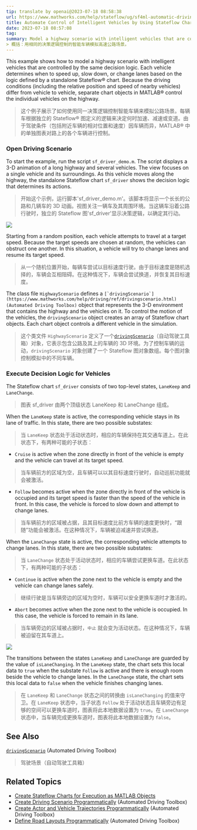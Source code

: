 ```yaml
---
tip: translate by openai@2023-07-18 08:58:38
url: https://www.mathworks.com/help/stateflow/ug/sf4ml-automatic-driving-example.html
title: Automate Control of Intelligent Vehicles by Using Stateflow Charts - MATLAB & Simulink
date: 2023-07-18 08:57:08
tag:
summary: Model a highway scenario with intelligent vehicles that are controlled by the same decision logic.
> 概括：用相同的决策逻辑控制的智能车辆模拟高速公路场景。
---
```

This example shows how to model a highway scenario with intelligent vehicles that are controlled by the same decision logic. Each vehicle determines when to speed up, slow down, or change lanes based on the logic defined by a standalone Stateflow® chart. Because the driving conditions (including the relative position and speed of nearby vehicles) differ from vehicle to vehicle, separate chart objects in MATLAB® control the individual vehicles on the highway.

> 这个例子展示了如何使用同一决策逻辑控制智能车辆来模拟公路场景。每辆车根据独立的 Stateflow® 图定义的逻辑来决定何时加速、减速或变道。由于驾驶条件（包括附近车辆的相对位置和速度）因车辆而异，MATLAB® 中的单独图表对路上的各个车辆进行控制。

### Open Driving Scenario

To start the example, run the script `sf_driver_demo.m`. The script displays a 3-D animation of a long highway and several vehicles. The view focuses on a single vehicle and its surroundings. As this vehicle moves along the highway, the standalone Stateflow chart `sf_driver` shows the decision logic that determines its actions.

> 开始这个示例，运行脚本'sf_driver_demo.m'。该脚本将显示一个长长的公路和几辆车的 3D 动画。视图关注一辆车及其周围环境。当这辆车沿着公路行驶时，独立的 Stateflow 图'sf_driver'显示决策逻辑，以确定其行动。

![](https://www.mathworks.com/help/examples/driving_stateflow/win64/xxsf_driver_highway_scenario.png)

Starting from a random position, each vehicle attempts to travel at a target speed. Because the target speeds are chosen at random, the vehicles can obstruct one another. In this situation, a vehicle will try to change lanes and resume its target speed.

> 从一个随机位置开始，每辆车尝试以目标速度行驶。由于目标速度是随机选择的，车辆会互相阻碍。在这种情况下，车辆会尝试换道，并恢复其目标速度。

The class file `HighwayScenario` defines a ``[`drivingScenario`](https://www.mathworks.com/help/driving/ref/drivingscenario.html) (Automated Driving Toolbox)`` object that represents the 3-D environment that contains the highway and the vehicles on it. To control the motion of the vehicles, the `drivingScenario` object creates an array of Stateflow chart objects. Each chart object controls a different vehicle in the simulation.

> 这个类文件 `HighwayScenario` 定义了一个[`drivingScenario`](https://www.mathworks.com/help/driving/ref/drivingscenario.html)（自动驾驶工具箱）对象，它表示包含公路及其上的车辆的 3D 环境。为了控制车辆的运动，`drivingScenario` 对象创建了一个 Stateflow 图对象数组。每个图对象控制模拟中的不同车辆。

### Execute Decision Logic for Vehicles

The Stateflow chart `sf_driver` consists of two top-level states, `LaneKeep` and `LaneChange`.

> 图表 sf_driver 由两个顶级状态 LaneKeep 和 LaneChange 组成。

When the `LaneKeep` state is active, the corresponding vehicle stays in its lane of traffic. In this state, there are two possible substates:

> 当 `LaneKeep` 状态处于活动状态时，相应的车辆保持在其交通车道上。在此状态下，有两种可能的子状态：

- `Cruise` is active when the zone directly in front of the vehicle is empty and the vehicle can travel at its target speed.

> 当车辆前方的区域为空，且车辆可以以其目标速度行驶时，自动巡航功能就会被激活。

- `Follow` becomes active when the zone directly in front of the vehicle is occupied and its target speed is faster than the speed of the vehicle in front. In this case, the vehicle is forced to slow down and attempt to change lanes.

> 当车辆前方的区域被占据，且其目标速度比前方车辆的速度更快时，“跟随”功能会被激活。在这种情况下，车辆被迫减速并尝试换道。

When the `LaneChange` state is active, the corresponding vehicle attempts to change lanes. In this state, there are two possible substates:

> 当 `LaneChange` 状态处于活动状态时，相应的车辆尝试更换车道。在此状态下，有两种可能的子状态：

- `Continue` is active when the zone next to the vehicle is empty and the vehicle can change lanes safely.

> 继续行驶是当车辆旁边的区域为空时，车辆可以安全更换车道时才激活的。

- `Abort` becomes active when the zone next to the vehicle is occupied. In this case, the vehicle is forced to remain in its lane.

> 当车辆旁边的区域被占据时，`中止` 就会变为活动状态。在这种情况下，车辆被迫留在其车道上。

![](https://www.mathworks.com/help/examples/driving_stateflow/win64/AutomatedDriverControlInStateflowExample_01.png)

The transitions between the states `LaneKeep` and `LaneChange` are guarded by the value of `isLaneChanging`. In the `LaneKeep` state, the chart sets this local data to `true` when the substate `Follow` is active and there is enough room beside the vehicle to change lanes. In the `LaneChange` state, the chart sets this local data to `false` when the vehicle finishes changing lanes.

> 在 `LaneKeep` 和 `LaneChange` 状态之间的转换由 `isLaneChanging` 的值来守卫。在 `LaneKeep` 状态中，当子状态 `Follow` 处于活动状态且车辆旁边有足够的空间可以更换车道时，图表将此本地数据设置为 `true`。在 `LaneChange` 状态中，当车辆完成更换车道时，图表将此本地数据设置为 `false`。

## See Also

[`drivingScenario`](https://www.mathworks.com/help/driving/ref/drivingscenario.html) (Automated Driving Toolbox)

> 驾驶场景（自动驾驶工具箱）

## Related Topics

- [Create Stateflow Charts for Execution as MATLAB Objects](https://www.mathworks.com/help/stateflow/ug/create-stateflow-chart-objects.html)
- [Create Driving Scenario Programmatically](https://www.mathworks.com/help/driving/ug/create-driving-scenario-programmatically.html) (Automated Driving Toolbox)
- [Create Actor and Vehicle Trajectories Programmatically](https://www.mathworks.com/help/driving/ug/create-actor-and-vehicle-trajectories.html) (Automated Driving Toolbox)
- [Define Road Layouts Programmatically](https://www.mathworks.com/help/driving/ug/define-road-layouts.html) (Automated Driving Toolbox)
